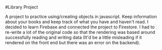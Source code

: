#Library Project

A project to practice using/creating objects in javascript.  Keep information about your books and keep track of what you have and haven't read.  I decided to learn Firebase and connected the project to Firestore.  I had to re-write a lot of the original code so that the rendering was based around successfully reading and writing data (It'd be a little misleading if it rendered on the front end but there was an error on the backend).


